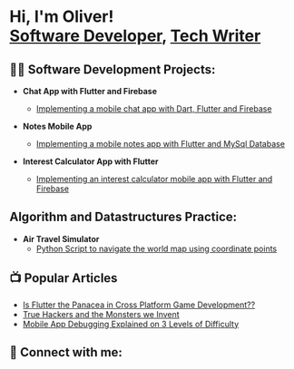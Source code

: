 <h1>Hi, I'm Oliver! <br/><a href="https://github.com/DOTcodez">Software Developer</a>, <a href="https://hackernoon.com/u/oliveremeka">Tech Writer</a></h1>

<h2>👨‍💻 Software Development Projects:</h2>

- <b>Chat App with Flutter and Firebase</b>
  - [Implementing a mobile chat app with Dart, Flutter and Firebase](https://github.com/DOTcodez/Chat-App)
  
- <b>Notes Mobile App</b>
  - [Implementing a mobile notes app with Flutter and MySql Database](https://github.com/DOTcodez/Notes-App)
  
- <b>Interest Calculator App with Flutter</b>
  - [Implementing an interest calculator mobile app with Flutter and Firebase](https://github.com/DOTcodez/Interest-Calculator-Flutter)

<h2>Algorithm and Datastructures Practice:</h2>

- <b>Air Travel Simulator</b>
  - [Python Script to navigate the world map using coordinate points](https://github.com/DOTcodez/Air-Travel-Simulator)
  

<h2>📺 Popular Articles</h2>

- [Is Flutter the Panacea in Cross Platform Game Development??](https://hackernoon.com/is-flutter-the-panacea-in-cross-platform-game-development)
- [True Hackers and the Monsters we Invent](https://hackernoon.com/true-hackers-and-the-monsters-we-invent)
- [Mobile App Debugging Explained on 3 Levels of Difficulty](https://hackernoon.com/mobile-app-debugging-explained-on-3-levels-of-difficulty)

<h2> 🤳 Connect with me:</h2>

[twitter]: https://twitter.com/IfediorahOliver
[facebook]: https://www.facebook.com//IfediorahOliverEmeka
